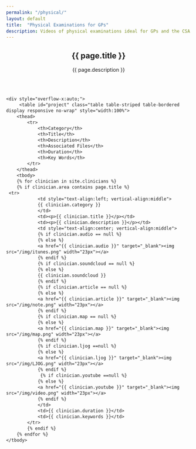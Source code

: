 ```yaml
---
permalink: "/physical/"
layout: default
title:  "Physical Examinations for GPs"
description: Videos of physical examinations ideal for GPs and the CSA
---
```


<section id="action" class="responsive">
        <div class="vertical-center">
             <div class="container">
                <div class="row">
                    <div class="action take-tour">
                            <center><h1 class="title">{{ page.title }}</h1>
                            <p>{{ page.description }}</p></center>
                    </div>
                </div>
            </div>
        </div>
   </section>

<section id="clinician">
      <div class="container">
        <div class="row">
          <div class="col-lg-12">
<br>
<br>

  	<div style="overflow-x:auto;">	
         <table id="project" class="table table-striped table-bordered display responsive no-wrap" style="width:100%">
        <thead>
            <tr>
                <th>Category</th>
                <th>Title</th>
                <th>Description</th>
                <th>Associated Files</th>
                <th>Duration</th>
                <th>Key Words</th>
            </tr>
        </thead>
        <tbody>
        {% for clinician in site.clinicians %}
        {% if clinician.area contains page.title %}
     <tr>
                <td style="text-align:left; vertical-align:middle">
                {{ clinician.category }}
                </td>
                <td><p>{{ clinician.title }}</p></td>
                <td><p>{{ clinician.description }}</p></td>
                <td style="text-align:center; vertical-align:middle">
                {% if clinician.audio == null %}
                {% else %}
                <a href="{{ clinician.audio }}" target="_blank"><img src="/img/itunes.png" width="23px"></a>
                {% endif %}
                {% if clinician.soundcloud == null %}
                {% else %}
                {{ clinician.soundcloud }}
                {% endif %}
                {% if clinician.article == null %}
                {% else %}
                <a href="{{ clinician.article }}" target="_blank"><img src="/img/note.png" width="23px"></a>
                {% endif %}
                {% if clinician.map == null %}
                {% else %}
                <a href="{{ clinician.map }}" target="_blank"><img src="/img/map.png" width="23px"></a>
                {% endif %} 
                {% if clinician.ljog ==null %}
                {% else %}
                <a href="{{ clinician.ljog }}" target="_blank"><img src="/img/LJOG.png" width="23px"></a>
                {% endif %}
                 {% if clinician.youtube ==null %}
                {% else %}
                <a href="{{ clinician.youtube }}" target="_blank"><img src="/img/video.png" width="23px"></a>
                {% endif %}
                </td>
                <td>{{ clinician.duration }}</td>
                <td>{{ clinician.keywords }}</td>
            </tr>
            {% endif %}
        {% endfor %}
    </tbody>
</table>
</div>       
      </div>
	  </div>
	  </div>
    </section>
